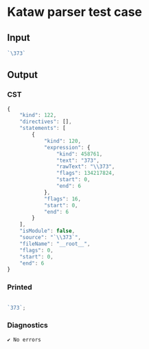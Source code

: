 # Kataw parser test case

## Input

`````js
`\373`
`````

## Output

### CST

```javascript
{
    "kind": 122,
    "directives": [],
    "statements": [
        {
            "kind": 120,
            "expression": {
                "kind": 458761,
                "text": "373",
                "rawText": "\\373",
                "flags": 134217824,
                "start": 0,
                "end": 6
            },
            "flags": 16,
            "start": 0,
            "end": 6
        }
    ],
    "isModule": false,
    "source": "`\\373`",
    "fileName": "__root__",
    "flags": 0,
    "start": 0,
    "end": 6
}
```

### Printed

```javascript

`373`;
```

### Diagnostics

```javascript
✔ No errors
```

